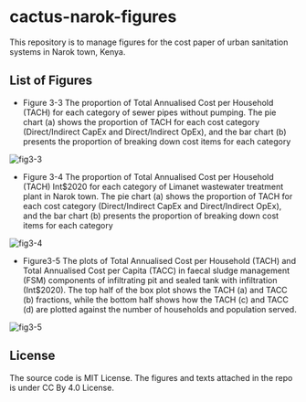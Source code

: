 # cactus-narok-figures

This repository is to manage figures for the cost paper of urban sanitation systems in Narok town, Kenya.

## List of Figures

- Figure 3-3 The proportion of Total Annualised Cost per Household (TACH) for each category of sewer pipes without pumping. The pie chart (a) shows the proportion of TACH for each cost category (Direct/Indirect CapEx and Direct/Indirect OpEx), and the bar chart (b) presents the proportion of breaking down cost items for each category

![fig3-3](./fig3-3_sewer_comp_cost.png)

- Figure 3-4 The proportion of Total Annualised Cost per Household (TACH) Int$2020 for each category of Limanet wastewater treatment plant in Narok town. The pie chart (a) shows the proportion of TACH for each cost category (Direct/Indirect CapEx and Direct/Indirect OpEx), and the bar chart (b) presents the proportion of breaking down cost items for each category

![fig3-4](./fig3-4_treatment_comp_cost.png)

- Figure3-5 The plots of Total Annualised Cost per Household (TACH) and Total Annualised Cost per Capita (TACC) in faecal sludge management (FSM) components of infiltrating pit and sealed tank with infiltration (Int$2020). The top half of the box plot shows the TACH (a) and TACC (b) fractions, while the bottom half shows how the TACH (c) and TACC (d) are plotted against the number of households and population served.

![fig3-5](./fig3-5_fsm_containment_cost.png)

## License

The source code is MIT License. The figures and texts attached in the repo is under CC By 4.0 License.
